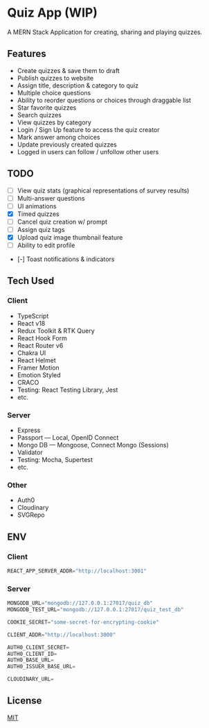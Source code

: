 # Quiz App (WIP)
A MERN Stack Application for creating, sharing and playing quizzes.

## Features
- Create quizzes & save them to draft
- Publish quizzes to website
- Assign title, description & category to quiz
- Multiple choice questions
- Ability to reorder questions or choices through draggable list
- Star favorite quizzes
- Search quizzes
- View quizzes by category
- Login / Sign Up feature to access the quiz creator
- Mark answer among choices
- Update previously created quizzes
- Logged in users can follow / unfollow other users

## TODO
- [ ] View quiz stats (graphical representations of survey results)
- [ ] Multi-answer questions
- [ ] UI animations
- [x] Timed quizzes
- [ ] Cancel quiz creation w/ prompt
- [ ] Assign quiz tags
- [x] Upload quiz image thumbnail feature
- [ ] Ability to edit profile
- [-] Toast notifications & indicators

## Tech Used
### Client
- TypeScript
- React v18
- Redux Toolkit & RTK Query
- React Hook Form
- React Router v6
- Chakra UI
- React Helmet
- Framer Motion
- Emotion Styled
- CRACO
- Testing: React Testing Library, Jest
- etc.

### Server
- Express
- Passport &mdash; Local, OpenID Connect
- Mongo DB &mdash; Mongoose, Connect Mongo (Sessions)
- Validator
- Testing: Mocha, Supertest
- etc.

### Other
- Auth0
- Cloudinary
- SVGRepo

## ENV
### Client
```python
REACT_APP_SERVER_ADDR="http://localhost:3001"
```
### Server
```python
MONGODB_URL="mongodb://127.0.0.1:27017/quiz_db"
MONGODB_TEST_URL="mongodb://127.0.0.1:27017/quiz_test_db"

COOKIE_SECRET="some-secret-for-encrypting-cookie"

CLIENT_ADDR="http://localhost:3000"

AUTH0_CLIENT_SECRET=
AUTH0_CLIENT_ID=
AUTH0_BASE_URL=
AUTH0_ISSUER_BASE_URL=

CLOUDINARY_URL=
```

## License
[MIT](./LICENSE.md)